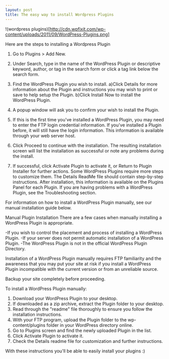 ```yaml
---
layout: post
title: The easy way to install Wordpress Plugins
---
```


!(wordpress plugins)[http://cdn.wpfixit.com/wp-content/uploads/2011/09/WordPress-Plugins.png]

Here are the steps to installing a Wordpress Plugin

1. Go to Plugins > Add New.

2. Under Search, type in the name of the WordPress Plugin or descriptive keyword, author, or tag in the search form or click a tag link below the search form.

3. Find the WordPress Plugin you wish to install.
a)Click Details for more information about the Plugin and instructions you may wish to print or save to help setup the Plugin.
b)Click Install Now to install the WordPress Plugin.

4. A popup window will ask you to confirm your wish to install the Plugin.

5. If this is the first time you've installed a WordPress Plugin, you may need to enter the FTP login credential information. If you've installed a Plugin before, it will still have the login information. This information is available through your web server host.

6. Click Proceed to continue with the installation. The resulting installation screen will list the installation as successful or note any problems during the install.

7. If successful, click Activate Plugin to activate it, or Return to Plugin Installer for further actions.
Some WordPress Plugins require more steps to customize them. The Details ReadMe file should contain step-by-step instructions. After installation, this information is available on the Plugins Panel for each Plugin. If you are having problems with a WordPress Plugin, see the Troubleshooting section.

For information on how to install a WordPress Plugin manually, see our manual installation guide below.

Manual Plugin Installation
There are a few cases when manually installing a WordPress Plugin is appropriate.

-If you wish to control the placement and process of installing a WordPress Plugin.
-If your server does not permit automatic installation of a WordPress Plugin.
-The WordPress Plugin is not in the official WordPress Plugin Directory.

Installation of a WordPress Plugin manually requires FTP familiarity and the awareness that you may put your site at risk if you install a WordPress Plugin incompatible with the current version or from an unreliable source.

Backup your site completely before proceeding.

To install a WordPress Plugin manually:

1. Download your WordPress Plugin to your desktop.
2. If downloaded as a zip archive, extract the Plugin folder to your desktop.
3. Read through the "readme" file thoroughly to ensure you follow the installation instructions.
4. With your FTP program, upload the Plugin folder to the wp-content/plugins folder in your WordPress directory online.
5. Go to Plugins screen and find the newly uploaded Plugin in the list.
6. Click Activate Plugin to activate it.
7. Check the Details readme file for customization and further instructions.

With these instructions you'll be able to easily install your plugins :)
